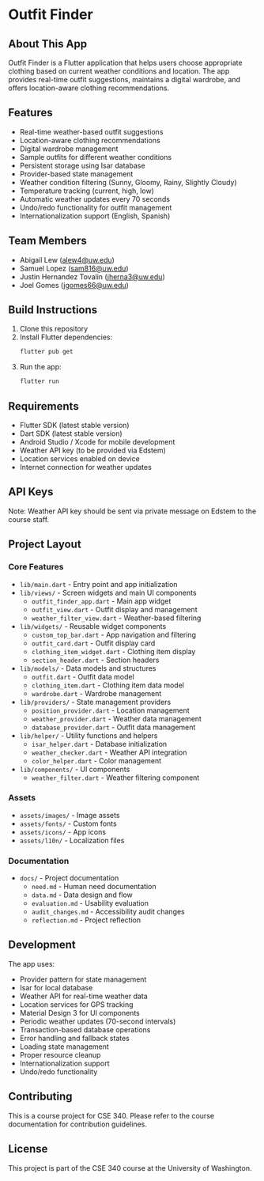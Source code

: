 # Outfit Finder

## About This App
Outfit Finder is a Flutter application that helps users choose appropriate clothing based on current weather conditions and location. The app provides real-time outfit suggestions, maintains a digital wardrobe, and offers location-aware clothing recommendations.

## Features
- Real-time weather-based outfit suggestions
- Location-aware clothing recommendations
- Digital wardrobe management
- Sample outfits for different weather conditions
- Persistent storage using Isar database
- Provider-based state management
- Weather condition filtering (Sunny, Gloomy, Rainy, Slightly Cloudy)
- Temperature tracking (current, high, low)
- Automatic weather updates every 70 seconds
- Undo/redo functionality for outfit management
- Internationalization support (English, Spanish)

## Team Members
- Abigail Lew (alew4@uw.edu)
- Samuel Lopez (sam816@uw.edu)
- Justin Hernandez Tovalin (jherna3@uw.edu)
- Joel Gomes (jgomes66@uw.edu)

## Build Instructions
1. Clone this repository
2. Install Flutter dependencies:
   ```bash
   flutter pub get
   ```
3. Run the app:
   ```bash
   flutter run
   ```

## Requirements
- Flutter SDK (latest stable version)
- Dart SDK (latest stable version)
- Android Studio / Xcode for mobile development
- Weather API key (to be provided via Edstem)
- Location services enabled on device
- Internet connection for weather updates

## API Keys
Note: Weather API key should be sent via private message on Edstem to the course staff.

## Project Layout
### Core Features
- `lib/main.dart` - Entry point and app initialization
- `lib/views/` - Screen widgets and main UI components
  - `outfit_finder_app.dart` - Main app widget
  - `outfit_view.dart` - Outfit display and management
  - `weather_filter_view.dart` - Weather-based filtering
- `lib/widgets/` - Reusable widget components
  - `custom_top_bar.dart` - App navigation and filtering
  - `outfit_card.dart` - Outfit display card
  - `clothing_item_widget.dart` - Clothing item display
  - `section_header.dart` - Section headers
- `lib/models/` - Data models and structures
  - `outfit.dart` - Outfit data model
  - `clothing_item.dart` - Clothing item data model
  - `wardrobe.dart` - Wardrobe management
- `lib/providers/` - State management providers
  - `position_provider.dart` - Location management
  - `weather_provider.dart` - Weather data management
  - `database_provider.dart` - Outfit data management
- `lib/helper/` - Utility functions and helpers
  - `isar_helper.dart` - Database initialization
  - `weather_checker.dart` - Weather API integration
  - `color_helper.dart` - Color management
- `lib/components/` - UI components
  - `weather_filter.dart` - Weather filtering component

### Assets
- `assets/images/` - Image assets
- `assets/fonts/` - Custom fonts
- `assets/icons/` - App icons
- `assets/l10n/` - Localization files

### Documentation
- `docs/` - Project documentation
  - `need.md` - Human need documentation
  - `data.md` - Data design and flow
  - `evaluation.md` - Usability evaluation
  - `audit_changes.md` - Accessibility audit changes
  - `reflection.md` - Project reflection

## Development
The app uses:
- Provider pattern for state management
- Isar for local database
- Weather API for real-time weather data
- Location services for GPS tracking
- Material Design 3 for UI components
- Periodic weather updates (70-second intervals)
- Transaction-based database operations
- Error handling and fallback states
- Loading state management
- Proper resource cleanup
- Internationalization support
- Undo/redo functionality

## Contributing
This is a course project for CSE 340. Please refer to the course documentation for contribution guidelines.

## License
This project is part of the CSE 340 course at the University of Washington.